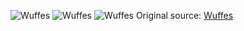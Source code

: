 ![Wuffes](https://raw.githubusercontent.com/nikole-flowers/leo-work/main/Wuffes/Wuffes.jpeg "Wuffes")
![Wuffes](https://raw.githubusercontent.com/nikole-flowers/leo-work/main/Wuffes/Wuffes2.jpg "Wuffes")
![Wuffes](https://raw.githubusercontent.com/nikole-flowers/leo-work/main/Wuffes/Wuffes3.jpg "Wuffes")
Original source: [Wuffes](https://wuffes.com/products/wild-alaskan-salmon-oil)